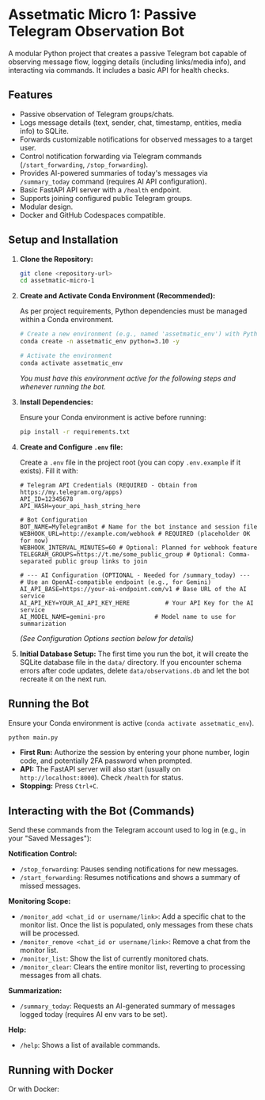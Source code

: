 # Assetmatic Micro 1: Passive Telegram Observation Bot

A modular Python project that creates a passive Telegram bot capable of observing message flow, logging details (including links/media info), and interacting via commands. It includes a basic API for health checks.

## Features

- Passive observation of Telegram groups/chats.
- Logs message details (text, sender, chat, timestamp, entities, media info) to SQLite.
- Forwards customizable notifications for observed messages to a target user.
- Control notification forwarding via Telegram commands (`/start_forwarding`, `/stop_forwarding`).
- Provides AI-powered summaries of today's messages via `/summary_today` command (requires AI API configuration).
- Basic FastAPI API server with a `/health` endpoint.
- Supports joining configured public Telegram groups.
- Modular design.
- Docker and GitHub Codespaces compatible.

## Setup and Installation

1.  **Clone the Repository:**
    ```bash
    git clone <repository-url>
    cd assetmatic-micro-1
    ```

2.  **Create and Activate Conda Environment (Recommended):**

    As per project requirements, Python dependencies must be managed within a Conda environment.

    ```bash
    # Create a new environment (e.g., named 'assetmatic_env') with Python 3.10+
    conda create -n assetmatic_env python=3.10 -y

    # Activate the environment
    conda activate assetmatic_env
    ```
    *You must have this environment active for the following steps and whenever running the bot.*

3.  **Install Dependencies:**

    Ensure your Conda environment is active before running:
    ```bash
    pip install -r requirements.txt
    ```

4.  **Create and Configure `.env` file:**

    Create a `.env` file in the project root (you can copy `.env.example` if it exists). Fill it with:

    ```dotenv
    # Telegram API Credentials (REQUIRED - Obtain from https://my.telegram.org/apps)
    API_ID=12345678
    API_HASH=your_api_hash_string_here

    # Bot Configuration
    BOT_NAME=MyTelegramBot # Name for the bot instance and session file
    WEBHOOK_URL=http://example.com/webhook # REQUIRED (placeholder OK for now)
    WEBHOOK_INTERVAL_MINUTES=60 # Optional: Planned for webhook feature
    TELEGRAM_GROUPS=https://t.me/some_public_group # Optional: Comma-separated public group links to join

    # --- AI Configuration (OPTIONAL - Needed for /summary_today) ---
    # Use an OpenAI-compatible endpoint (e.g., for Gemini)
    AI_API_BASE=https://your-ai-endpoint.com/v1 # Base URL of the AI service
    AI_API_KEY=YOUR_AI_API_KEY_HERE          # Your API Key for the AI service
    AI_MODEL_NAME=gemini-pro              # Model name to use for summarization
    ```
    *(See Configuration Options section below for details)*

5.  **Initial Database Setup:**
    The first time you run the bot, it will create the SQLite database file in the `data/` directory. If you encounter schema errors after code updates, delete `data/observations.db` and let the bot recreate it on the next run.

## Running the Bot

Ensure your Conda environment is active (`conda activate assetmatic_env`).

```bash
python main.py
```
*   **First Run:** Authorize the session by entering your phone number, login code, and potentially 2FA password when prompted.
*   **API:** The FastAPI server will also start (usually on `http://localhost:8000`). Check `/health` for status.
*   **Stopping:** Press `Ctrl+C`.

## Interacting with the Bot (Commands)

Send these commands from the Telegram account used to log in (e.g., in your "Saved Messages"):

**Notification Control:**
*   `/stop_forwarding`: Pauses sending notifications for new messages.
*   `/start_forwarding`: Resumes notifications and shows a summary of missed messages.

**Monitoring Scope:**
*   `/monitor_add <chat_id or username/link>`: Add a specific chat to the monitor list. Once the list is populated, only messages from these chats will be processed.
*   `/monitor_remove <chat_id or username/link>`: Remove a chat from the monitor list.
*   `/monitor_list`: Show the list of currently monitored chats.
*   `/monitor_clear`: Clears the entire monitor list, reverting to processing messages from all chats.

**Summarization:**
*   `/summary_today`: Requests an AI-generated summary of messages logged today (requires AI env vars to be set).

**Help:**
*   `/help`: Shows a list of available commands.

## Running with Docker

Or with Docker:

```